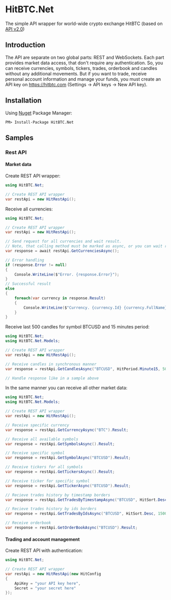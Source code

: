 # HitBTC.Net
The simple API wrapper for world-wide crypto exchange HitBTC (based on [API v2.0](https://api.hitbtc.com))

## Introduction
The API are separate on two global parts: REST and WebSockets. Each part provides market data access, that don't require any authentication. So, you can receive currencies, symbols, tickers, trades, orderbook and candles without any additional movements. But if you want to trade, receive personal account information and manage your funds, you must create an API key on https://hitbtc.com (Settings -> API keys -> New API key).

## Installation
Using [Nuget](https://www.nuget.org/packages/HitBTC.Net/) Package Manager:
```
PM> Install-Package HitBTC.Net
```

## Samples
### Rest API
#### Market data
Create REST API wrapper:
```c#
using HitBTC.Net;

// Create REST API wrapper
var restApi = new HitRestApi();
```

Receive all currencies:
```c#
using HitBTC.Net;

// Create REST API wrapper
var restApi = new HitRestApi();

// Send request for all currencies and wait result. 
// Note, that calling method must be marked as async, or you can wait result in synchronous manner
var response = await restApi.GetCurrenciesAsync();

// Error handling
if (response.Error != null)
{
    Console.WriteLine($"Error. {response.Error}");
}
// Successful result
else
{
    foreach(var currency in response.Result)
    {
        Console.WriteLine($"Currency. {currency.Id} {currency.FullName}");
    }
}
```

Receive last 500 candles for symbol BTCUSD and 15 minutes period:
```c#
using HitBTC.Net;
using HitBTC.Net.Models;

// Create REST API wrapper
var restApi = new HitRestApi();

// Receive candles in synchronous manner
var response = restApi.GetCandlesAsync("BTCUSD", HitPeriod.Minute15, 500).Result;

// Handle response like in a sample above
```

In the same manner you can receive all other market data:
```c#
using HitBTC.Net;
using HitBTC.Net.Models;

// Create REST API wrapper
var restApi = new HitRestApi();

// Receive specific currency
var response = restApi.GetCurrencyAsync("BTC").Result;

// Receive all available symbols
var response = restApi.GetSymbolsAsync().Result;

// Receive specific symbol
var response = restApi.GetSymbolAsync("BTCUSD").Result;

// Receive tickers for all symbols
var response = restApi.GetTickersAsync().Result;

// Receive ticker for specific symbol
var response = restApi.GetTickerAsync("BTCUSD").Result;

// Recieve trades history by timestamp borders
var response = restApi.GetTradesByTimestampAsync("BTCUSD", HitSort.Desc, DateTime.Now.AddHours(-1), DateTime.Now, 500).Result;

// Recieve trades history by ids borders
var response = restApi.GetTradesByIdsAsync("BTCUSD", HitSort.Desc, 1500, 2000, 500).Result;

// Receive orderbook
var response = restApi.GetOrderBookAsync("BTCUSD").Result;
```

#### Trading and account management
Create REST API with authentication:
```c#
using HitBTC.Net;

// Create REST API wrapper
var restApi = new HitRestApi(new HitConfig
{
    ApiKey = "your API key here",
    Secret = "your secret here"
});
```

